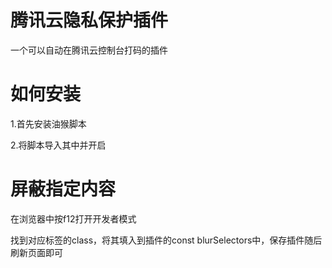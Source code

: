 # 腾讯云隐私保护插件

一个可以自动在腾讯云控制台打码的插件

# 如何安装

1.首先安装油猴脚本

2.将脚本导入其中并开启

# 屏蔽指定内容

在浏览器中按f12打开开发者模式

找到对应标签的class，将其填入到插件的const blurSelectors中，保存插件随后刷新页面即可
